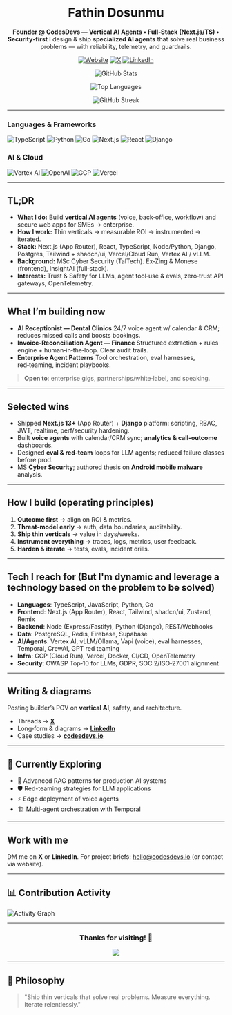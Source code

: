 <div align="center">

# Fathin Dosunmu

**Founder @ CodesDevs — Vertical AI Agents • Full‑Stack (Next.js/TS) • Security‑first**
I design & ship **specialized AI agents** that solve real business problems — with reliability, telemetry, and guardrails.

[![Website](https://img.shields.io/badge/codesdevs.io-000?logo=vercel)](https://www.codesdevs.io/)
[![X](https://img.shields.io/badge/@FathinDev-000?logo=x)](https://x.com/FathinDev)
[![LinkedIn](https://img.shields.io/badge/LinkedIn-fathindos-0A66C2?logo=linkedin\&logoColor=fff)](https://www.linkedin.com/in/fathindos/)

</div>

<div align="center">
  
![GitHub Stats](https://github-readme-stats.vercel.app/api?username=Fato07&show_icons=true&theme=dark&hide_border=true)

![Top Languages](https://github-readme-stats.vercel.app/api/top-langs/?username=Fato07&layout=compact&theme=dark&hide_border=true)

![GitHub Streak](https://github-readme-streak-stats.herokuapp.com/?user=Fato07&theme=dark&hide_border=true)

</div>

----
<div>
  
### Languages & Frameworks
![TypeScript](https://img.shields.io/badge/TypeScript-007ACC?style=for-the-badge&logo=typescript&logoColor=white)
![Python](https://img.shields.io/badge/Python-3776AB?style=for-the-badge&logo=python&logoColor=white)
![Go](https://img.shields.io/badge/Go-00ADD8?style=for-the-badge&logo=go&logoColor=white)
![Next.js](https://img.shields.io/badge/Next.js-000?style=for-the-badge&logo=next.js&logoColor=white)
![React](https://img.shields.io/badge/React-20232A?style=for-the-badge&logo=react&logoColor=61DAFB)
![Django](https://img.shields.io/badge/Django-092E20?style=for-the-badge&logo=django&logoColor=white)

### AI & Cloud
![Vertex AI](https://img.shields.io/badge/Vertex_AI-4285F4?style=for-the-badge&logo=google-cloud&logoColor=white)
![OpenAI](https://img.shields.io/badge/OpenAI-412991?style=for-the-badge&logo=openai&logoColor=white)
![GCP](https://img.shields.io/badge/Google_Cloud-4285F4?style=for-the-badge&logo=google-cloud&logoColor=white)
![Vercel](https://img.shields.io/badge/Vercel-000000?style=for-the-badge&logo=vercel&logoColor=white)
</div>

---

## TL;DR

* **What I do:** Build **vertical AI agents** (voice, back‑office, workflow) and secure web apps for SMEs → enterprise.
* **How I work:** Thin verticals → measurable ROI → instrumented → iterated.
* **Stack:** Next.js (App Router), React, TypeScript, Node/Python, Django, Postgres, Tailwind + shadcn/ui, Vercel/Cloud Run, Vertex AI / vLLM.
* **Background:** MSc Cyber Security (TalTech). Ex‑Zing & Monese (frontend), InsightAI (full‑stack).
* **Interests:** Trust & Safety for LLMs, agent tool‑use & evals, zero‑trust API gateways, OpenTelemetry.

---

## What I’m building now

* **AI Receptionist — Dental Clinics**
  24/7 voice agent w/ calendar & CRM; reduces missed calls and boosts bookings.
* **Invoice‑Reconciliation Agent — Finance**
  Structured extraction + rules engine + human‑in‑the‑loop. Clear audit trails.
* **Enterprise Agent Patterns**
  Tool orchestration, eval harnesses, red‑teaming, incident playbooks.

> **Open to**: enterprise gigs, partnerships/white‑label, and speaking.

---

## Selected wins

* Shipped **Next.js 13+** (App Router) + **Django** platform: scripting, RBAC, JWT, realtime, perf/security hardening.
* Built **voice agents** with calendar/CRM sync; **analytics & call‑outcome** dashboards.
* Designed **eval & red‑team** loops for LLM agents; reduced failure classes before prod.
* MS **Cyber Security**; authored thesis on **Android mobile malware** analysis.

---

## How I build (operating principles)

1. **Outcome first** → align on ROI & metrics.
2. **Threat‑model early** → auth, data boundaries, auditability.
3. **Ship thin verticals** → value in days/weeks.
4. **Instrument everything** → traces, logs, metrics, user feedback.
5. **Harden & iterate** → tests, evals, incident drills.

---

## Tech I reach for (But I'm dynamic and leverage a technology based on the problem to be solved)

- **Languages**: TypeScript, JavaScript, Python, Go
- **Frontend**: Next.js (App Router), React, Tailwind, shadcn/ui, Zustand, Remix
- **Backend**: Node (Express/Fastify), Python (Django), REST/Webhooks
- **Data**: PostgreSQL, Redis, Firebase, Supabase
- **AI/Agents**: Vertex AI, vLLM/Ollama, Vapi (voice), eval harnesses, Temporal, CrewAI, GPT red teaming
- **Infra**: GCP (Cloud Run), Vercel, Docker, CI/CD, OpenTelemetry
- **Security**: OWASP Top‑10 for LLMs, GDPR, SOC 2/ISO‑27001 alignment

---

## Writing & diagrams

Posting builder’s POV on **vertical AI**, safety, and architecture.
- Threads → **[X](https://x.com/FathinDev)**
- Long‑form & diagrams  → **[LinkedIn](https://www.linkedin.com/in/fathindos/)**
- Case studies → **[codesdevs.io](https://www.codesdevs.io/)**

---

## 🌱 Currently Exploring

- 🔬 Advanced RAG patterns for production AI systems
- 🛡️ Red-teaming strategies for LLM applications
- ⚡ Edge deployment of voice agents
- 🏗️ Multi-agent orchestration with Temporal

---

## Work with me

DM me on **X** or **LinkedIn**. For project briefs: [hello@codesdevs.io](mailto:hello@codesdevs.io) (or contact via website).

---

## 📊 Contribution Activity

![Activity Graph](https://github-readme-activity-graph.vercel.app/graph?username=Fato07&theme=react-dark&hide_border=true)

---

<div align="center">
  
### Thanks for visiting! 👋
  
![](https://komarev.com/ghpvc/?username=Fato07&color=blue&style=flat-square&label=Profile+Views)

</div>

----
## 💭 Philosophy

> "Ship thin verticals that solve real problems. Measure everything. Iterate relentlessly."
